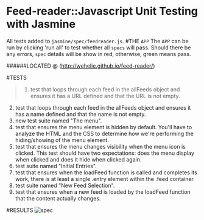 # Feed-reader::Javascript Unit Testing with Jasmine

All tests added to `jasmine/spec/feedreader.js`.
#THE `APP`
The `APP` can be run by clicking 'run all' to test whether all `specs` will pass. Should there be any errors, `spec` details will be show in red, otherwise, green means pass. 

######LOCATED @ (http://wehelie.github.io/feed-reader/)

#TESTS

>1. test that loops through each feed in the allFeeds object and ensures it has a URL defined and that the URL is not empty. 
2. test that loops through each feed in the allFeeds object and ensures it has a name defined and that the name is not empty.
3. new test suite named "The menu".
4. test that ensures the menu element is hidden by default. You'll have to analyze the HTML and the CSS to determine how we're performing the hiding/showing of the menu element.
5. test that ensures the menu changes visibility when the menu icon is clicked. This test should have two expectations: does the menu display when clicked and does it hide when clicked again.
6. test suite named "Initial Entries".
7. test that ensures when the loadFeed function is called and completes its work, there is at least a single .entry element within the .feed container.
8. test suite named "New Feed Selection".
9. test that ensures when a new feed is loaded by the loadFeed function that the content actually changes.


#RESULTS
![spec](https://cloud.githubusercontent.com/assets/3928442/7952045/65330d24-0964-11e5-9d99-2a87d4852a36.png)
